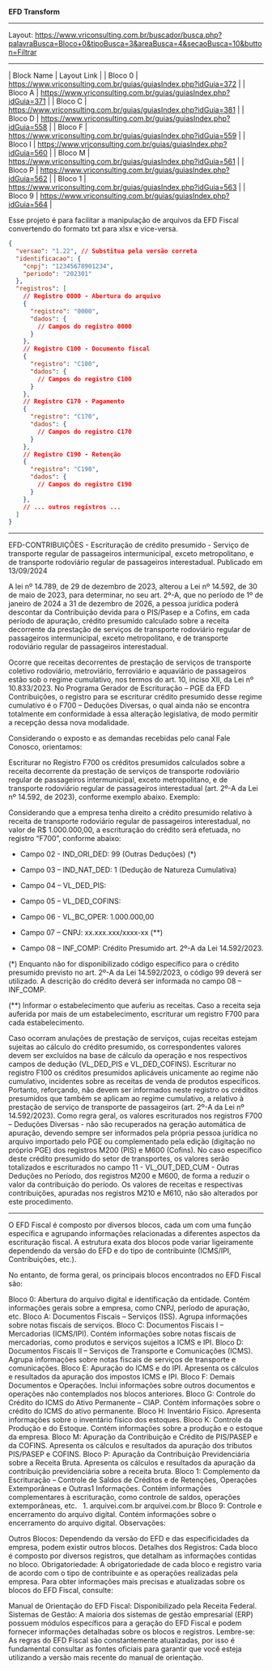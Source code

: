 **EFD Transform**

----

Layout: https://www.vriconsulting.com.br/buscador/busca.php?palavraBusca=Bloco+0&tipoBusca=3&areaBusca=4&secaoBusca=10&button=Filtrar
____

| Block Name | Layout Link |
| Bloco 0 | https://www.vriconsulting.com.br/guias/guiasIndex.php?idGuia=372 |
| Bloco A | https://www.vriconsulting.com.br/guias/guiasIndex.php?idGuia=371 |
| Bloco C | https://www.vriconsulting.com.br/guias/guiasIndex.php?idGuia=381 |
| Bloco D | https://www.vriconsulting.com.br/guias/guiasIndex.php?idGuia=558 |
| Bloco F | https://www.vriconsulting.com.br/guias/guiasIndex.php?idGuia=559 |
| Bloco I | https://www.vriconsulting.com.br/guias/guiasIndex.php?idGuia=560 |
| Bloco M | https://www.vriconsulting.com.br/guias/guiasIndex.php?idGuia=561 |
| Bloco P | https://www.vriconsulting.com.br/guias/guiasIndex.php?idGuia=562 |
| Bloco 1 | https://www.vriconsulting.com.br/guias/guiasIndex.php?idGuia=563 |
| Bloco 9 | https://www.vriconsulting.com.br/guias/guiasIndex.php?idGuia=564 |

Esse projeto é para facilitar a manipulação de arquivos da EFD Fiscal convertendo do formato txt para xlsx e vice-versa.

```json
{
  "versao": "1.22", // Substitua pela versão correta
  "identificacao": {
    "cnpj": "12345678901234",
    "periodo": "202301"
  },
  "registros": [
    // Registro 0000 - Abertura do arquivo
    {
      "registro": "0000",
      "dados": {
        // Campos do registro 0000
      }
    },
    // Registro C100 - Documento fiscal
    {
      "registro": "C100",
      "dados": {
        // Campos do registro C100
      }
    },
    // Registro C170 - Pagamento
    {
      "registro": "C170",
      "dados": {
        // Campos do registro C170
      }
    },
    // Registro C190 - Retenção
    {
      "registro": "C190",
      "dados": {
        // Campos do registro C190
      }
    },
    // ... outros registros ...
  ]
}
```

---

EFD-CONTRIBUIÇÕES - Escrituração de crédito presumido - Serviço de transporte regular de passageiros intermunicipal, exceto metropolitano, e de transporte rodoviário regular de passageiros interestadual.
Publicado em 13/09/2024

A lei nº 14.789, de 29 de dezembro de 2023, alterou a Lei nº 14.592, de 30 de maio de 2023, para determinar, no seu art. 2º-A,  que no período de 1º de janeiro de 2024 a 31 de dezembro de 2026, a pessoa jurídica poderá descontar da Contribuição devida para o PIS/Pasep e a Cofins, em cada período de apuração, crédito presumido calculado sobre a receita decorrente da prestação de serviços de transporte rodoviário regular de passageiros intermunicipal, exceto metropolitano, e de transporte rodoviário regular de passageiros interestadual.

Ocorre que receitas decorrentes de prestação de serviços de transporte coletivo rodoviário, metroviário, ferroviário e aquaviário de passageiros estão sob o regime cumulativo, nos termos do art. 10, inciso XII, da Lei nº 10.833/2023. No Programa Gerador de Escrituração – PGE da EFD Contribuições, o registro para se escriturar crédito presumido desse regime cumulativo é o F700 – Deduções Diversas, o qual ainda não se encontra totalmente em conformidade à essa alteração legislativa, de modo permitir a recepção dessa nova modalidade.

Considerando o exposto e as demandas recebidas pelo canal Fale Conosco, orientamos:

Escriturar no Registro F700 os créditos presumidos calculados sobre a receita decorrente da prestação de serviços de transporte rodoviário regular de passageiros intermunicipal, exceto metropolitano, e de transporte rodoviário regular de passageiros interestadual (art. 2º-A da Lei nº 14.592, de 2023), conforme exemplo abaixo.
Exemplo:

Considerando que a empresa tenha direito a crédito presumido relativo à receita de transporte rodoviário regular de passageiros interestadual, no valor de R$ 1.000.000,00, a escrituração do crédito será efetuada, no registro “F700”, conforme abaixo:

- Campo 02 - IND_ORI_DED: 99 (Outras Deduções) (*)

- Campo 03 – IND_NAT_DED: 1 (Dedução de Natureza Cumulativa)

- Campo 04 – VL_DED_PIS:

- Campo 05 – VL_DED_COFINS:

- Campo 06 - VL_BC_OPER: 1.000.000,00

- Campo 07 – CNPJ: xx.xxx.xxx/xxxx-xx (**)

- Campo 08 – INF_COMP: Crédito Presumido art. 2º-A da Lei 14.592/2023.

(*) Enquanto não for disponibilizado código específico para o crédito presumido previsto no art. 2º-A da Lei 14.592/2023, o código 99 deverá ser utilizado. A descrição do crédito deverá ser informada no campo 08 – INF_COMP.

(**) Informar o estabelecimento que auferiu as receitas. Caso a receita seja auferida por mais de um estabelecimento, escriturar um registro F700 para cada estabelecimento.

Caso ocorram anulações de prestação de serviços, cujas receitas estejam sujeitas ao cálculo do crédito presumido, os correspondentes valores devem ser excluídos na base de cálculo da operação e nos respectivos campos de dedução (VL_DED_PIS e VL_DED_COFINS).
Escriturar no registro F100 os créditos presumidos aplicáveis unicamente ao regime não cumulativo, incidentes sobre as receitas de venda de produtos específicos. Portanto, reforçando, não devem ser informados neste registro os créditos presumidos que também se aplicam ao regime cumulativo, a relativo à prestação de serviço de transporte de passageiros (art. 2º-A da Lei nº 14.592/2023).
Como regra geral, os valores escriturados nos registros F700 – Deduções Diversas - não são recuperados na geração automática de apuração, devendo sempre ser informados pela própria pessoa jurídica no arquivo importado pelo PGE ou complementado pela edição (digitação no próprio PGE) dos registros M200 (PIS) e M600 (Cofins). No caso específico deste crédito presumido do setor de transportes, os valores serão totalizados e escriturados no campo 11 - VL_OUT_DED_CUM - Outras Deduções no Período, dos registros M200 e M600, de forma a reduzir o valor da contribuição do período. Os valores de receitas e respectivas contribuições, apuradas nos registros M210 e M610, não são alterados por este procedimento.

---

O EFD Fiscal é composto por diversos blocos, cada um com uma função específica e agrupando informações relacionadas a diferentes aspectos da escrituração fiscal. A estrutura exata dos blocos pode variar ligeiramente dependendo da versão do EFD e do tipo de contribuinte (ICMS/IPI, Contribuições, etc.).

No entanto, de forma geral, os principais blocos encontrados no EFD Fiscal são:

Bloco 0: Abertura do arquivo digital e identificação da entidade. Contém informações gerais sobre a empresa, como CNPJ, período de apuração, etc.
Bloco A: Documentos Fiscais – Serviços (ISS). Agrupa informações sobre notas fiscais de serviços.
Bloco C: Documentos Fiscais I – Mercadorias (ICMS/IPI). Contém informações sobre notas fiscais de mercadorias, como produtos e serviços sujeitos a ICMS e IPI.
Bloco D: Documentos Fiscais II – Serviços de Transporte e Comunicações (ICMS). Agrupa informações sobre notas fiscais de serviços de transporte e comunicações.
Bloco E: Apuração do ICMS e do IPI. Apresenta os cálculos e resultados da apuração dos impostos ICMS e IPI.
Bloco F: Demais Documentos e Operações. Inclui informações sobre outros documentos e operações não contemplados nos blocos anteriores.
Bloco G: Controle do Crédito do ICMS do Ativo Permanente – CIAP. Contém informações sobre o crédito do ICMS do ativo permanente.
Bloco H: Inventário Físico. Apresenta informações sobre o inventário físico dos estoques.
Bloco K: Controle da Produção e do Estoque. Contém informações sobre a produção e o estoque da empresa.
Bloco M: Apuração da Contribuição e Crédito de PIS/PASEP e da COFINS. Apresenta os cálculos e resultados da apuração dos tributos PIS/PASEP e COFINS.
Bloco P: Apuração da Contribuição Previdenciária sobre a Receita Bruta. Apresenta os cálculos e resultados da apuração da contribuição previdenciária sobre a receita bruta.
Bloco 1: Complemento da Escrituração – Controle de Saldos de Créditos e de Retenções, Operações Extemporâneas e Outras1 Informações. Contém informações complementares à escrituração, como controle de saldos, operações extemporâneas, etc.   
1.
arquivei.com.br
arquivei.com.br
Bloco 9: Controle e encerramento do arquivo digital. Contém informações sobre o encerramento do arquivo digital.
Observações:

Outros Blocos: Dependendo da versão do EFD e das especificidades da empresa, podem existir outros blocos.
Detalhes dos Registros: Cada bloco é composto por diversos registros, que detalham as informações contidas no bloco.
Obrigatoriedade: A obrigatoriedade de cada bloco e registro varia de acordo com o tipo de contribuinte e as operações realizadas pela empresa.
Para obter informações mais precisas e atualizadas sobre os blocos do EFD Fiscal, consulte:

Manual de Orientação do EFD Fiscal: Disponibilizado pela Receita Federal.
Sistemas de Gestão: A maioria dos sistemas de gestão empresarial (ERP) possuem módulos específicos para a geração do EFD Fiscal e podem fornecer informações detalhadas sobre os blocos e registros.
Lembre-se: As regras do EFD Fiscal são constantemente atualizadas, por isso é fundamental consultar as fontes oficiais para garantir que você esteja utilizando a versão mais recente do manual de orientação.
